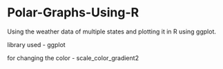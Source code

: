 # Polar-Graphs-Using-R
Using the weather data of multiple states and plotting it in R using ggplot. 

library used - ggplot

for changing the color - scale_color_gradient2
